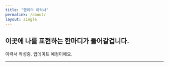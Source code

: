 ```yaml
---
title: "헨리의 이력서"
permalink: /about/
layout: single
---
```


## 이곳에 나를 표현하는 한마디가 들어갈겁니다.

이력서 작성중. 업데이트 예정이에요.



----

